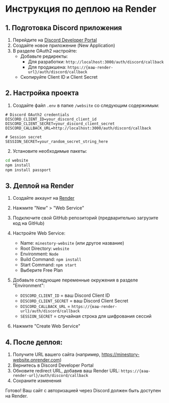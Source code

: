 # Инструкция по деплою на Render

## 1. Подготовка Discord приложения

1. Перейдите на [Discord Developer Portal](https://discord.com/developers/applications)
2. Создайте новое приложение (New Application)
3. В разделе OAuth2 настройте:
   - Добавьте редиректы:
     - Для разработки: `http://localhost:3000/auth/discord/callback`
     - Для продакшена: `https://{ваш-render-url}/auth/discord/callback`
   - Скопируйте Client ID и Client Secret

## 2. Настройка проекта

1. Создайте файл `.env` в папке `/website` со следующим содержимым:
```
# Discord OAuth2 credentials
DISCORD_CLIENT_ID=your_discord_client_id
DISCORD_CLIENT_SECRET=your_discord_client_secret
DISCORD_CALLBACK_URL=http://localhost:3000/auth/discord/callback

# Session secret
SESSION_SECRET=your_random_secret_string_here
```

2. Установите необходимые пакеты:
```bash
cd website
npm install
npm install passport
```

## 3. Деплой на Render

1. Создайте аккаунт на [Render](https://render.com)
2. Нажмите "New" > "Web Service"
3. Подключите свой GitHub репозиторий (предварительно загрузите код на GitHub)
4. Настройте Web Service:
   - Name: `minestory-website` (или другое название)
   - Root Directory: `website`
   - Environment: `Node`
   - Build Command: `npm install`
   - Start Command: `npm start`
   - Выберите Free Plan

5. Добавьте следующие переменные окружения в разделе "Environment":
   - `DISCORD_CLIENT_ID` = ваш Discord Client ID
   - `DISCORD_CLIENT_SECRET` = ваш Discord Client Secret
   - `DISCORD_CALLBACK_URL` = `https://{ваш-render-url}/auth/discord/callback`
   - `SESSION_SECRET` = случайная строка для шифрования сессий

6. Нажмите "Create Web Service"

## 4. После деплоя:

1. Получите URL вашего сайта (например, https://minestory-website.onrender.com)
2. Вернитесь в Discord Developer Portal
3. Обновите redirect URL, добавив ваш Render URL: `https://{ваш-render-url}/auth/discord/callback`
4. Сохраните изменения

Готово! Ваш сайт с авторизацией через Discord должен быть доступен на Render. 